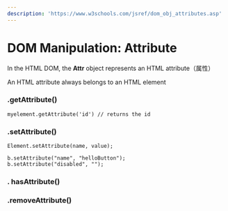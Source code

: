 ```yaml
---
description: 'https://www.w3schools.com/jsref/dom_obj_attributes.asp'
---
```


# DOM Manipulation: Attribute

In the HTML DOM, the **Attr** object represents an HTML attribute（属性）

An HTML attribute always belongs to an HTML element

### 

### .getAttribute\(\)

```text
myelement.getAttribute('id') // returns the id
```

### .setAttribute\(\)

```text
Element.setAttribute(name, value);

b.setAttribute("name", "helloButton");
b.setAttribute("disabled", "");
```

### . **hasAttribute\(\)**

###  **.removeAttribute\(\)**


